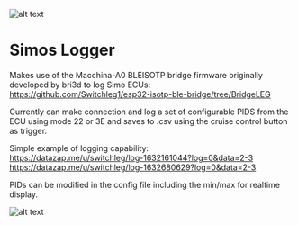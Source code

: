 ![alt text](https://github.com/Switchleg1/Simos-Logger/blob/master/app/src/main/res/drawable/simoslogger.png?raw=true)
# Simos Logger

Makes use of the Macchina-A0 BLEISOTP bridge firmware originally developed by bri3d to log Simo ECUs:
https://github.com/Switchleg1/esp32-isotp-ble-bridge/tree/BridgeLEG

Currently can make connection and log a set of configurable PIDS from the ECU using mode 22 or 3E and saves to .csv using the cruise control button as trigger.

Simple example of logging capability:<br />
https://datazap.me/u/switchleg/log-1632161044?log=0&data=2-3<br />
https://datazap.me/u/switchleg/log-1632680629?log=0&data=2-3<br />

PIDs can be modified in the config file including the min/max for realtime display.

![alt text](https://github.com/Switchleg1/Simos-Logger/blob/master/images/screenshot1.jpg?raw=true)
